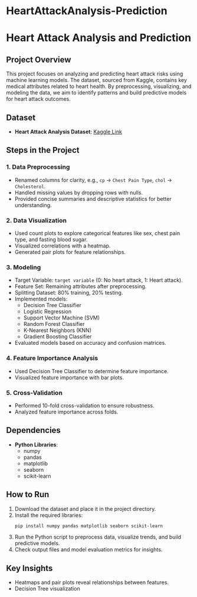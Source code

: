 # HeartAttackAnalysis-Prediction


# Heart Attack Analysis and Prediction

## **Project Overview**
This project focuses on analyzing and predicting heart attack risks using machine learning models. The dataset, sourced from Kaggle, contains key medical attributes related to heart health. By preprocessing, visualizing, and modeling the data, we aim to identify patterns and build predictive models for heart attack outcomes.

## **Dataset**
- **Heart Attack Analysis Dataset**: [Kaggle Link](https://www.kaggle.com/datasets/rashikrahmanpritom/heart-attack-analysis-prediction-dataset?resource=download&select=heart.csv)

## **Steps in the Project**

### **1. Data Preprocessing**
- Renamed columns for clarity, e.g., `cp` → `Chest Pain Type`, `chol` → `Cholesterol`.
- Handled missing values by dropping rows with nulls.
- Provided concise summaries and descriptive statistics for better understanding.

### **2. Data Visualization**
- Used count plots to explore categorical features like sex, chest pain type, and fasting blood sugar.
- Visualized correlations with a heatmap.
- Generated pair plots for feature relationships.

### **3. Modeling**
- Target Variable: `target variable` (0: No heart attack, 1: Heart attack).
- Feature Set: Remaining attributes after preprocessing.
- Splitting Dataset: 80% training, 20% testing.
- Implemented models:
  - Decision Tree Classifier
  - Logistic Regression
  - Support Vector Machine (SVM)
  - Random Forest Classifier
  - K-Nearest Neighbors (KNN)
  - Gradient Boosting Classifier
- Evaluated models based on accuracy and confusion matrices.

### **4. Feature Importance Analysis**
- Used Decision Tree Classifier to determine feature importance.
- Visualized feature importance with bar plots.

### **5. Cross-Validation**
- Performed 10-fold cross-validation to ensure robustness.
- Analyzed feature importance across folds.

## **Dependencies**
- **Python Libraries**:
  - numpy
  - pandas
  - matplotlib
  - seaborn
  - scikit-learn

## **How to Run**
1. Download the dataset and place it in the project directory.
2. Install the required libraries:
   ```bash
   pip install numpy pandas matplotlib seaborn scikit-learn
   ```
3. Run the Python script to preprocess data, visualize trends, and build predictive models.
4. Check output files and model evaluation metrics for insights.

## **Key Insights**
- Heatmaps and pair plots reveal relationships between features.
- Decision Tree visualization
